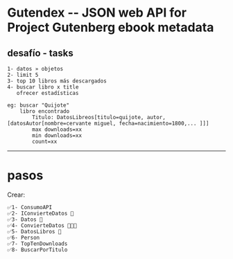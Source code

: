 # Gutendex -- JSON web API for Project Gutenberg ebook metadata

## desafío - tasks

    1- datos » objetos
    2- limit 5
    3- top 10 libros más descargados
    4- buscar libro x title 
       ofrecer estadísticas 

    eg: buscar "Quijote"
        libro encontrado
            Titulo: DatosLibreos[titulo=quijote, autor,[datosAutor[nombre=cervante miguel, fecha=nacimiento=1800,... ]]]
            max downloads=xx
            min downloads=xx
            count=xx

<hr>

# pasos

Crear:

    ✅1- ConsumoAPI
    ✅2- IConvierteDatos 👀
    ✅3- Datos 👀
    ✅4- ConvierteDatos 👀👀👀
    ✅5- DatosLibros 👀
    ✅6- Person
    ✅7- TopTenDownloads
    ✅8- BuscarPorTitulo


